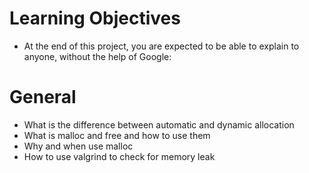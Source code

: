 # Learning Objectives
* At the end of this project, you are expected to be able to explain to anyone, without the help of Google:

# General
* What is the difference between automatic and dynamic allocation
* What is malloc and free and how to use them
* Why and when use malloc
* How to use valgrind to check for memory leak
